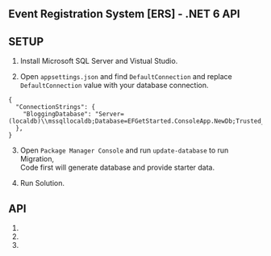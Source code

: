 ﻿## Event Registration System [ERS] - .NET 6 API

## SETUP

1. Install Microsoft SQL Server and Vistual Studio.

2. Open `appsettings.json` and find `DefaultConnection` and replace `DefaultConnection` value with your database connection.

```
{
  "ConnectionStrings": {
    "BloggingDatabase": "Server=(localdb)\\mssqllocaldb;Database=EFGetStarted.ConsoleApp.NewDb;Trusted_Connection=True;"
  },
}
```

3. Open `Package Manager Console` and run `update-database` to run Migration, <br>
Code first will generate database and provide starter data.

4. Run Solution.

## API

1.

2.

3.
